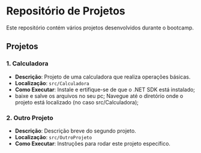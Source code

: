 # Repositório de Projetos

Este repositório contém vários projetos desenvolvidos durante o bootcamp.

## Projetos

### 1. Calculadora
- **Descrição**: Projeto de uma calculadora que realiza operações básicas.
- **Localização**: `src/Calculadora`
- **Como Executar**: Instale e ertifique-se de que o .NET SDK está instalado;
- baixe e salve os arquivos no seu pc;
  Navegue até o diretório onde o projeto está localizado (no caso src/Calculadora);
  

### 2. Outro Projeto
- **Descrição**: Descrição breve do segundo projeto.
- **Localização**: `src/OutroProjeto`
- **Como Executar**: Instruções para rodar este projeto específico.
